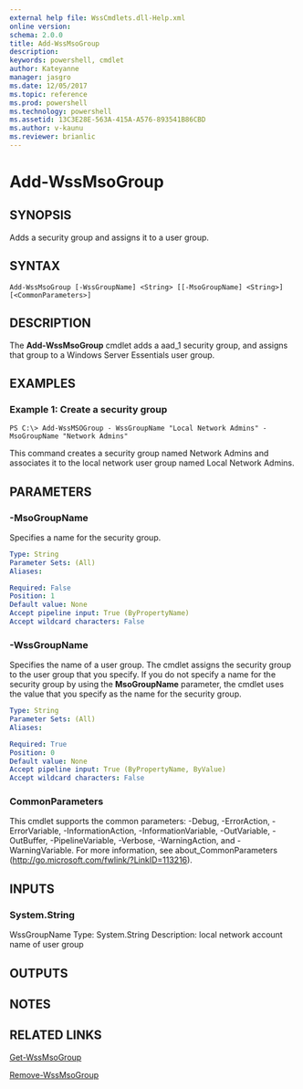 ```yaml
---
external help file: WssCmdlets.dll-Help.xml
online version: 
schema: 2.0.0
title: Add-WssMsoGroup
description: 
keywords: powershell, cmdlet
author: Kateyanne
manager: jasgro
ms.date: 12/05/2017
ms.topic: reference
ms.prod: powershell
ms.technology: powershell
ms.assetid: 13C3E28E-563A-415A-A576-893541B86CBD
ms.author: v-kaunu
ms.reviewer: brianlic
---
```


# Add-WssMsoGroup

## SYNOPSIS
Adds a security group and assigns it to a user group.

## SYNTAX

```
Add-WssMsoGroup [-WssGroupName] <String> [[-MsoGroupName] <String>] [<CommonParameters>]
```

## DESCRIPTION
The **Add-WssMsoGroup** cmdlet adds a aad_1 security group, and assigns that group to a Windows Server Essentials user group.

## EXAMPLES

### Example 1: Create a security group
```
PS C:\> Add-WssMSOGroup - WssGroupName "Local Network Admins" -MsoGroupName "Network Admins"
```

This command creates a security group named Network Admins and associates it to the local network user group named Local Network Admins.

## PARAMETERS

### -MsoGroupName
Specifies a name for the security group.

```yaml
Type: String
Parameter Sets: (All)
Aliases: 

Required: False
Position: 1
Default value: None
Accept pipeline input: True (ByPropertyName)
Accept wildcard characters: False
```

### -WssGroupName
Specifies the name of a user group.
The cmdlet assigns the security group to the user group that you specify.
If you do not specify a name for the security group by using the **MsoGroupName** parameter, the cmdlet uses the value that you specify as the name for the security group.

```yaml
Type: String
Parameter Sets: (All)
Aliases: 

Required: True
Position: 0
Default value: None
Accept pipeline input: True (ByPropertyName, ByValue)
Accept wildcard characters: False
```

### CommonParameters
This cmdlet supports the common parameters: -Debug, -ErrorAction, -ErrorVariable, -InformationAction, -InformationVariable, -OutVariable, -OutBuffer, -PipelineVariable, -Verbose, -WarningAction, and -WarningVariable. For more information, see about_CommonParameters (http://go.microsoft.com/fwlink/?LinkID=113216).

## INPUTS

### System.String
WssGroupName
Type: System.String
Description: local network account name of user group

## OUTPUTS

## NOTES

## RELATED LINKS

[Get-WssMsoGroup](./Get-WssMsoGroup.md)

[Remove-WssMsoGroup](./Remove-WssMsoGroup.md)


